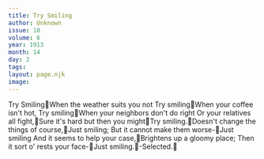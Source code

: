 ```yaml
---
title: Try Smiling
author: Unknown
issue: 18
volume: 6
year: 1913
month: 14
day: 2
tags:
layout: page.njk
image:
---
```

Try SmilingWhen the weather suits you not Try smilingWhen your coffee isn't hot, Try smilingWhen your neighbors don't do right Or your relatives all fight,Sure it's hard but then you mightTry smiling.Doesn't change the things of course,Just smiling; But it cannot make them worse-Just smiling And it seems to help your case,Brightens up a gloomy place; Then it sort o' rests your face-Just smiling.-Selected.
